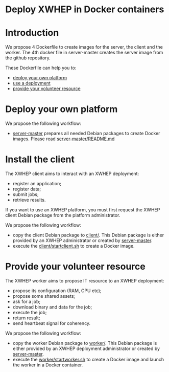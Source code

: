 Deploy XWHEP in Docker containers
=================================

# Introduction

We propose 4 Dockerfile to create images for the server, the client and the worker.
The 4th docker file in server-master creates the server image from the github repository.

These Dockerfile can help you to:
- [deploy your own platform](#deploy-your-own-platform)
- [use a deployment](#install-the-client)
- [provide your volunteer resource](#provide-your-volunteer-resource)


# Deploy your own platform

We propose the following workflow:
- [server-master](server-master/) prepares all needed Debian packages to create Docker images. Please read [server-master/README.md](server-master/README.md)

# Install the client

The XWHEP client aims to interact with an XWHEP deployment:
- register an application;
- register data;
- submit jobs;
- retrieve results.

If you want to use an XWHEP platform, you must first request the XWHEP client Debian package from the platform administrator.

We propose the following workflow:
- copy the client Debian package to [client/](client/).
  This Debian package is either provided by an XWHEP administrator or created by [server-master](server-master/).
- execute the [client/startclient.sh](client/startclient.sh) to create a Docker image.


# Provide your volunteer resource

The XWHEP worker aims to propose IT resource to an XWHEP deployment:
- propose its configuration (RAM, CPU etc);
- propose some shared assets;
- ask for a job;
- download binary and data for the job;
- execute the job;
- return result;
- send heartbeat signal for coherency.

We propose the following workflow:
- copy the worker Debian package to [worker/](worker/). This Debian package is either provided by an XWHEP deployment administrator or created by [server-master](server-master/).
- execute the [worker/startworker.sh](worker/startworker.sh) to create a Docker image and launch the worker in a Docker container.

